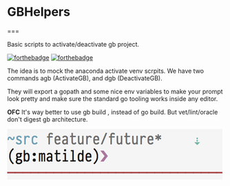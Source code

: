 # GBHelpers
===

Basic scripts to activate/deactivate  gb project.

[![forthebadge](http://forthebadge.com/images/badges/fuck-it-ship-it.svg)](http://forthebadge.com)
[![forthebadge](http://forthebadge.com/images/badges/built-by-hipsters.svg)](http://forthebadge.com)


The idea is to mock the anaconda activate venv scrpits.
We have two commands agb (ActivateGB), and dgb (DeactivateGB).

They will export a gopath and some nice env variables to make your prompt look pretty and make sure the standard go tooling works inside any editor.

**OFC** It's way better to use gb build , instead of go build. But vet/lint/oracle don't digest gb architecture.

![screenshot](https://raw.githubusercontent.com/giulioungaretti/GBHelpers/master/shot.png)

